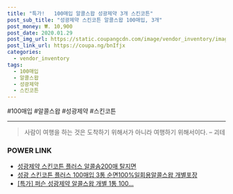```yaml
--- 
title: "특가!   100매입 알콜스왑 성광제약 3개 스킨코튼" 
post_sub_title: "성광제약 스킨코튼 알콜스왑 100매입, 3개" 
post_money: ₩. 10,900 
post_date: 2020.01.29 
post_img_url: https://static.coupangcdn.com/image/vendor_inventory/images/2018/04/26/18/2/db2ae616-a53c-464b-a8a8-78718d3dd4a3.jpg 
post_link_url: https://coupa.ng/bnIfjx 
categories: 
  - vendor_inventory 
tags: 
  - 100매입 
  - 알콜스왑 
  - 성광제약 
  - 스킨코튼 
--- 
```

  #100매입 #알콜스왑 #성광제약 #스킨코튼 
<hr> 

> 사람이 여행을 하는 것은 도착하기 위해서가 아니라 여행하기 위해서이다. – 괴테 


### POWER LINK

* <a href="https://blog.naver.com/fasyy4321/221790563170" target="_blank">성광제약 스킨코튼 플러스 알콜솜200매 탈지면</a>
* <a href="https://blog.naver.com/santokki14/221786002260" target="_blank">성광 스킨코튼 플러스 100매입 3통 순면100%일회용알콜스왑 개별포장</a>
* <a href="https://blog.naver.com/santokki14/221790148066" target="_blank">[특가] 퍼슨 성광제약 알콜스왑 개별 1통 100...</a>
